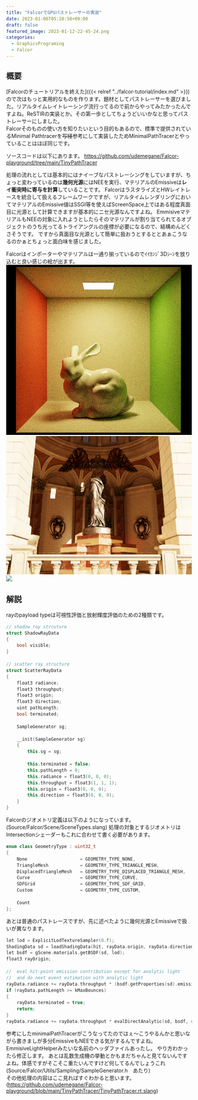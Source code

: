 ```yaml
---
title: "FalcorでGPUパストレーサーの実装"
date: 2023-01-06T05:28:58+09:00
draft: false
featured_image: 2023-01-12-22-45-24.png
categories: 
  - GraphicsPrograming
  - Falcor
---
```


## 概要
[Falcorのチュートリアルを終えた]({{< relref "../falcor-tutorial/index.md" >}})ので次はもっと実用的なものを作ります。題材としてパストレーサーを選びました。リアルタイムレイトレーシング流行ってるので前からやってみたかったんですよね。ReSTIRの実装とか。その第一歩としてちょうどいいかなと思ってパストレーサーにしました。  
Falcorそのものの使い方を知りたいという目的もあるので、標準で提供されているMinimal Pathtracerを~~写経~~参考にして実装したためMinimalPathTracerとやっていることはほぼ同じです。

ソースコードは以下にあります。
https://github.com/udemegane/Falcor-playground/tree/main/TinyPathTracer

処理の流れとしては基本的にはナイーブなパストレーシングをしていますが、ちょっと変わっているのは**幾何光源**にはNEEを実行、マテリアルのEmissiveは**レイ衝突時に寄与を計算**していることです。
FalcorはラスタライズとHWレイトレースを統合して扱えるフレームワークですが、リアルタイムレンダリングにおいてマテリアルのEmissive値はSSGI等を使えばScreenSpace上ではある程度真面目に光源として計算できますが基本的にニセ光源なんですよね。
EmmisiveマテリアルもNEEの対象に入れようとしたらそのマテリアルが割り当てられてるオブジェクトのうち光ってるトライアングルの座標が必要になるので、結構めんどくさそうです。
ですから真面目な光源として簡単に扱おうとするととあぁこうなるのかぁとちょっと面白味を感じました。

Falcorはインポーターやマテリアルは一通り揃っているのでｲｲｶﾝｼﾞ3Dｼｰﾝを放り込むと良い感じの絵が出ます。
![](2023-01-13-00-09-06.png)
![](2023-01-13-00-07-54.png)
![](2023-01-12-22-45-24.png)
## 解説


rayのpayload typeは可視性評価と放射輝度評価のための2種類です。
```c++
// shadow ray strcuture
struct ShadowRayData
{
    bool visible;
}

// scatter ray structure
struct ScatterRayData
{
    float3 radiance;
    float3 throughput;
    float3 origin;
    float3 direction;
    uint pathLength;
    bool terminated;

    SampleGenerator sg;

    __init(SampleGenerator sg)
    {
        this.sg = sg;

        this.terminated = false;
        this.pathLength = 0;
        this.radiance = float3(0, 0, 0);
        this.throughput = float3(1, 1, 1);
        this.origin = float3(0, 0, 0);
        this.direction = float3(0, 0, 0);
    }
}
```

Falcorのジオメトリ定義は以下のようになっています。(Source/Falcor/Scene/SceneTypes.slang)
処理の対象とするジオメトリはIntersectionシェーダーもこれに合わせて書く必要があります。
```c++
enum class GeometryType : uint32_t
{
    None                    = GEOMETRY_TYPE_NONE,
    TriangleMesh            = GEOMETRY_TYPE_TRIANGLE_MESH,
    DisplacedTriangleMesh   = GEOMETRY_TYPE_DISPLACED_TRIANGLE_MESH,
    Curve                   = GEOMETRY_TYPE_CURVE,
    SDFGrid                 = GEOMETRY_TYPE_SDF_GRID,
    Custom                  = GEOMETRY_TYPE_CUSTOM,

    Count
};
```

あとは普通のパストレースですが、先に述べたように幾何光源とEmissiveで扱いが異なります。
```c++
let lod = ExplicitLodTextureSampler(0.f);
ShadingData sd = loadShadingData(hit, rayData.origin, rayData.direction, lod);
let bsdf = gScene.materials.getBSDF(sd, lod);
float3 rayOrigin;

//  eval hit-point emission contribution except for analytic light
//  and do next event estimation with analytic light
rayData.radiance += rayData.throughput * (bsdf.getProperties(sd).emission);
if (rayData.pathLength >= kMaxBounces)
{
    rayData.terminated = true;
    return;
}
rayData.radiance += rayData.throughput * evalDirectAnalytic(sd, bsdf, rayData.sg);
```
参考にしたminimalPathTracerがこうなってたのではぇ～こうやるんかと思いながら書きましが多分EmissiveもNEEできる気がするんですよね。EmmisiveLightHelperみたいな名前のヘッダファイルあったし。
やり方わかったら修正します。
あとは乱数生成機の挙動とかもまだちゃんと見てないんですよね。体感ですがそこそこ重たいんですけど何してるんでしょうこれ(Source/Falcor/Utils/Sampling/SampleGenerator.h　あたり)  
その他処理の内容はここ見ればすぐわかると思います。(https://github.com/udemegane/Falcor-playground/blob/main/TinyPathTracer/TinyPathTracer.rt.slang)